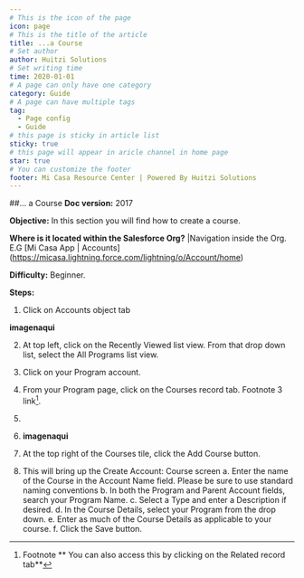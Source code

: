 ```yaml
---
# This is the icon of the page
icon: page
# This is the title of the article
title: ...a Course
# Set author
author: Huitzi Solutions
# Set writing time
time: 2020-01-01
# A page can only have one category
category: Guide
# A page can have multiple tags
tag:
  - Page config
  - Guide
# this page is sticky in article list
sticky: true
# this page will appear in aricle channel in home page
star: true
# You can customize the footer
footer: Mi Casa Resource Center | Powered By Huitzi Solutions
---
```


##... a Course
**Doc version:** 2017 

**Objective:**  In this section you will find how to create a course. 

**Where is it located within the Salesforce Org?** |Navigation inside the Org. E.G [Mi Casa App | Accounts] (https://micasa.lightning.force.com/lightning/o/Account/home)

**Difficulty:** Beginner.

**Steps:**

1. Click on Accounts object tab

**imagenaqui**

2. At top left, click on the Recently Viewed list view. From that drop down list, select the All Programs list view.


3. Click on your Program account.


4. From your Program page, click on the Courses record tab. Footnote 3 link[^Third].

5. [^Third]: Footnote ** You can also access this by clicking on the Related record tab**

6. **imagenaqui**

7. At the top right of the Courses tile, click the Add Course button.


8. This will bring up the Create Account: Course screen
  a. Enter the name of the Course in the Account Name field. Please be sure to use standard naming conventions
  b. In both the Program and Parent Account fields, search your Program Name.
  c. Select a Type and enter a Description if desired.
  d. In the Course Details, select your Program from the drop down.
  e. Enter as much of the Course Details as applicable to your course.
  f. Click the Save button.
